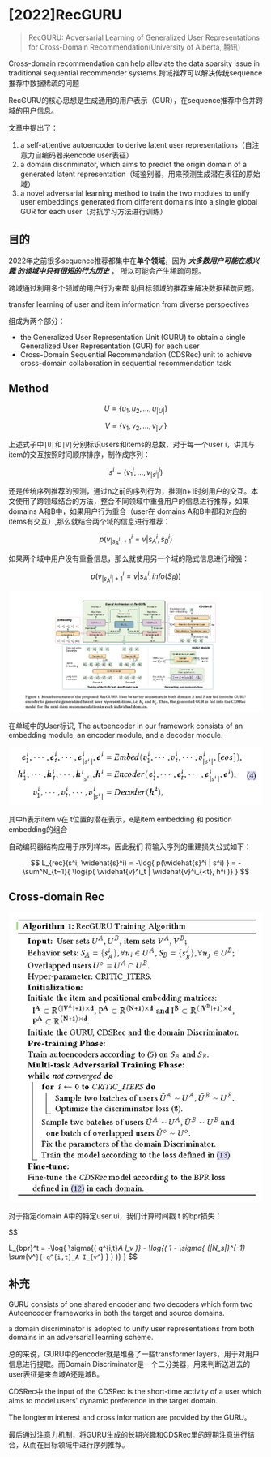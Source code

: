 # [2022]RecGURU

> RecGURU: Adversarial Learning of Generalized User Representations for Cross-Domain Recommendation(University of Alberta, 腾讯)


Cross-domain recommendation can help alleviate the data sparsity issue in traditional sequential recommender systems.跨域推荐可以解决传统sequence推荐中数据稀疏的问题

RecGURU的核心思想是生成通用的用户表示（GUR），在sequence推荐中合并跨域的用户信息。

文章中提出了：
1. a self-attentive autoencoder to derive latent user representations（自注意力自编码器来encode user表征）
2. a domain discriminator, which aims to predict the origin domain of a generated latent representation（域鉴别器，用来预测生成潜在表征的原始域）
3. a novel adversarial learning method to train the two modules to unify user embeddings generated from different domains into a single global GUR for each user（对抗学习方法进行训练）

## 目的

2022年之前很多sequence推荐都集中在**单个领域**，因为 ***大多数用户可能在感兴趣 的领域中只有很短的行为历史*** ， 所以可能会产生稀疏问题。

跨域通过利用多个领域的用户行为来帮 助目标领域的推荐来解决数据稀疏问题。

transfer learning of user and item information from diverse perspectives

组成为两个部分：
 - the Generalized User Representation Unit (GURU) to obtain a single Generalized User Representation (GUR) for each user
 - Cross-Domain Sequential Recommendation (CDSRec) unit to achieve cross-domain collaboration in sequential recommendation task


## Method

$$
U = \{u_1, u_2, ..., u_{|U|}\}
$$

$$
V = \{v_1, v_2, ..., v_{|V|}\}
$$

上述式子中```|U|```和```|V|```分别标识users和items的总数，对于每一个user i，讲其与item的交互按照时间顺序排序，制作成序列：

$$
s^i = (v_1^i, ..., v_{|s^i|}^i)
$$

还是传统序列推荐的预测，通过n之前的序列行为，推测n+1时刻用户的交互。本文使用了跨领域结合的方法，整合不同领域中重叠用户的信息进行推荐，如果domains A和B中，如果用户行为重合（user在 domains A和B中都和对应的items有交互）,那么就结合两个域的信息进行推荐：

$$
p(v^i_{|s^i_A|+1} = v|s_A^i, s^i_B)
$$

如果两个域中用户没有重叠信息，那么就使用另一个域的隐式信息进行增强：

$$
p(v^i_{|s^i_A|+1} = v|s^i_A, info(S_B))
$$


![](figure1.png)

在单域中的User标识, The autoencoder in our framework consists of an embedding module, an encoder module, and a decoder module.

![](autoencoder.png)

其中h表示item v在 t位置的潜在表示，e是item embedding 和 position embedding的组合


自动编码器结构应用于序列样本，因此我们 将输入序列的重建损失公式如下：

$$
L_{rec}(s^i, \widehat{s}^i) = -\log{
    p(\widehat{s}^i | s^i)
}
= - \sum^N_{t=1}{
    \log{p(
        \widehat{v}^i_t | \widehat{v}^i_{<t}, h^i
    )}
}
$$


## Cross-domain Rec


![](alo.png)

对于指定domain A中的特定user ui，我们计算时间戳 t 的bpr损失：

$$

L_{bpr}^t = -\log{
    \sigma{(
        q^{i,t}_A I_v
    )} - \log{(
        1 - \sigma{
            {|N_s|}^{-1} \sum_{v^`}{
                q^{i,t}_A I_{v^`}
            }
        }
    )}
}
$$


## 补充

GURU consists of one shared encoder and two decoders which form two Autoencoder frameworks in both the target and source domains.

a domain discriminator is adopted to unify user representations from both domains in an adversarial learning scheme.

总的来说，GURU中的encoder就是堆叠了一些transformer layers，用于对用户信息进行提取。而Domain Discriminator是一个二分类器，用来判断送进去的user表征是来自域A还是域B。


CDSRec中 the input of the CDSRec is the short-time activity of a user which aims to model users' dynamic preference in the target domain.

The longterm interest and cross information are provided by the GURU。

最后通过注意力机制，将GURU生成的长期兴趣和CDSRec里的短期注意进行结合，从而在目标领域中进行序列推荐。



